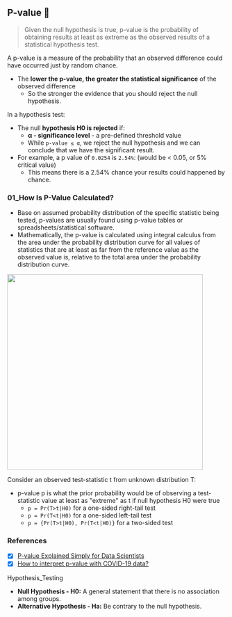 ## P-value 🔢 
> Given the null hypothesis is true, p-value is the probability of obtaining results at least as extreme as the observed results of a statistical hypothesis test.

A p-value is a measure of the probability that an observed difference could have occurred just by random chance.
- The **lower the p-value, the greater the statistical significance** of the observed difference
  - So the stronger the evidence that you should reject the null hypothesis.
  
In a hypothesis test:
- The null **hypothesis H0 is rejected** if: 
  - **α - significance level** - a pre-defined threshold value
  - While `p-value ≤ α`, we reject the null hypothesis and we can conclude that we have the significant result.
- For example, a p value of `0.0254` is `2.54%`: (would be < 0.05, or 5% critical value) 
  - This means there is a 2.54% chance your results could happened by chance.

### 01_How Is P-Value Calculated?
- Base on assumed probability distribution of the specific statistic being tested, p-values are usually found using p-value tables or spreadsheets/statistical software.
- Mathematically, the p-value is calculated using integral calculus from the area under the probability distribution curve for all values of statistics that are at least as far from the reference value as the observed value is, relative to the total area under the probability distribution curve.

<img src="https://upload.wikimedia.org/wikipedia/commons/thumb/3/3a/P-value_in_statistical_significance_testing.svg/741px-P-value_in_statistical_significance_testing.svg.png" width=450 />

Consider an observed test-statistic t from unknown distribution T:
- p-value p is what the prior probability would be of observing a test-statistic value at least as "extreme" as t if null hypothesis H0 were true
  - `p = Pr(T>t|H0)` for a one-sided right-tail test
  - `p = Pr(T<t|H0)` for a one-sided left-tail test 
  - `p = {Pr(T>t|H0), Pr(T<t|H0)}` for a two-sided test

### References
- [x] [P-value Explained Simply for Data Scientists](https://towardsdatascience.com/p-value-explained-simply-for-data-scientists-4c0cd7044f14)
- [x] [How to interpret p-value with COVID-19 data?](https://towardsdatascience.com/how-to-interpret-p-value-with-covid-19-data-edc19e8483b)

Hypothesis_Testing 
- **Null Hypothesis - H0:** A general statement that there is no association among groups. 
- **Alternative Hypothesis - Ha:** Be contrary to the null hypothesis.
